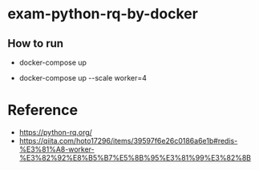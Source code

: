 # exam-python-rq-by-docker

## How to run

* docker-compose up

* docker-compose up --scale worker=4

# Reference

* <https://python-rq.org/>
* <https://qiita.com/hoto17296/items/39597f6e26c0186a6e1b#redis-%E3%81%A8-worker-%E3%82%92%E8%B5%B7%E5%8B%95%E3%81%99%E3%82%8B>
